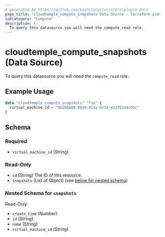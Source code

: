 ```yaml
---
# generated by https://github.com/hashicorp/terraform-plugin-docs
page_title: "cloudtemple_compute_snapshots Data Source - terraform-provider-cloudtemple"
subcategory: "Compute"
description: |-
  To query this datasource you will need the compute_read role.
---
```


# cloudtemple_compute_snapshots (Data Source)

To query this datasource you will need the `compute_read` role.

## Example Usage

```terraform
data "cloudtemple_compute_snapshots" "foo" {
  virtual_machine_id = "de2b8b80-8b90-414a-bc33-e12f61a4c05c"
}
```

<!-- schema generated by tfplugindocs -->
## Schema

### Required

- `virtual_machine_id` (String)

### Read-Only

- `id` (String) The ID of this resource.
- `snapshots` (List of Object) (see [below for nested schema](#nestedatt--snapshots))

<a id="nestedatt--snapshots"></a>
### Nested Schema for `snapshots`

Read-Only:

- `create_time` (Number)
- `id` (String)
- `name` (String)
- `virtual_machine_id` (String)


